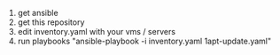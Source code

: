 1. get ansible
2. get this repository
3. edit inventory.yaml with your vms / servers
4. run playbooks "ansible-playbook -i inventory.yaml 1apt-update.yaml"
